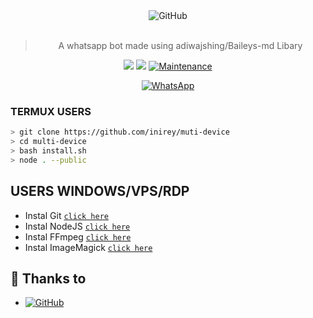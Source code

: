 <div align="center">
<img alt="GitHub" src="https://img.shields.io/badge/MULTI%20DEVICE%20BOT-25D32?style=for-the-badge&logoColor=darkgreen"/>
<br><br>
  
> A whatsapp bot made using adiwajshing/Baileys-md Libary
 <p>
  <img src ="https://img.shields.io/badge/npm-v2.5.1-green.svg" />
  <img src="https://img.shields.io/badge/node-%3E=17.6.1-darkgreen.svg" />
   <a href="https://github.com/justpiple/whatsapp-bot/commit-activity" target="_blank">
    <img alt="Maintenance" src="https://img.shields.io/badge/Maintained%3F-yes-red.svg" />
  </a>
</p>
<a href="https://chat.whatsapp.com/FvzlxnbRwjR0MFvkgboJwX"><img alt="WhatsApp" src="https://img.shields.io/badge/WhatsApp%20Group-25D366?style=for-the-badge&logo=whatsapp&logoColor=white"/></a>
 
</div>

### TERMUX USERS

```bash
> git clone https://github.com/inirey/muti-device
> cd multi-device
> bash install.sh
> node . --public 
```

## USERS WINDOWS/VPS/RDP


* Instal Git [`click here`](https://git-scm.com/downloads)
* Instal NodeJS [`click here`](https://nodejs.org/en/download)
* Instal FFmpeg [`click here`](https://ffmpeg.org/download.html)
* Instal ImageMagick [`click here`](https://imagemagick.org/script/download.php)


## 🙏 Thanks to
* <a href="https://github.com/adiwajshing/Baileys"><img alt="GitHub" src="https://img.shields.io/badge/@adiwajshing/Baileys%20-%23121011.svg?style=flat-square&logo=npm&color=white"/></a>
